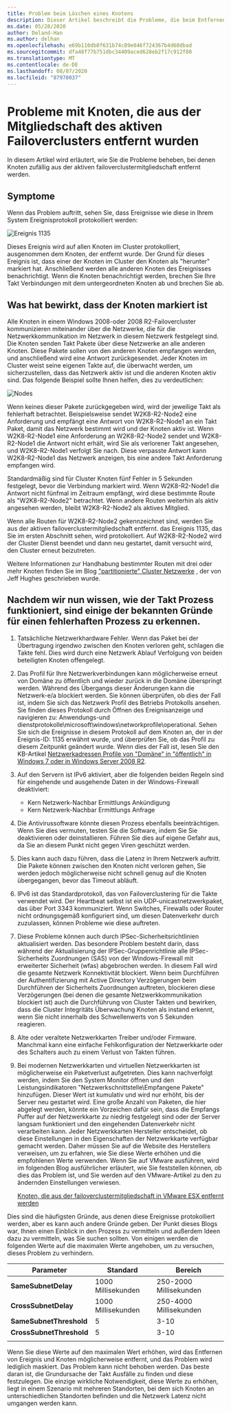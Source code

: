 ```yaml
---
title: Problem beim Löschen eines Knotens
description: Dieser Artikel beschreibt die Probleme, die beim Entfernen von Knoten aus der aktiven failoverclustermitgliedschaft aufgetreten sind.
ms.date: 05/28/2020
author: Deland-Han
ms.author: delhan
ms.openlocfilehash: e69b110db8f631b74c89e046f724367b4d60dbad
ms.sourcegitcommit: dfa48f77b751dbc34409aced628eb2f17c912f08
ms.translationtype: MT
ms.contentlocale: de-DE
ms.lasthandoff: 08/07/2020
ms.locfileid: "87970037"
---
```

# <a name="having-a-problem-with-nodes-being-removed-from-active-failover-cluster-membership"></a>Probleme mit Knoten, die aus der Mitgliedschaft des aktiven Failoverclusters entfernt wurden

In diesem Artikel wird erläutert, wie Sie die Probleme beheben, bei denen Knoten zufällig aus der aktiven failoverclustermitgliedschaft entfernt werden.

## <a name="symptoms"></a>Symptome

Wenn das Problem auftritt, sehen Sie, dass Ereignisse wie diese in Ihrem System Ereignisprotokoll protokolliert werden:

![Ereignis 1135](media/problem-nodes-failover-cluster/1135-1.png)

Dieses Ereignis wird auf allen Knoten im Cluster protokolliert, ausgenommen dem Knoten, der entfernt wurde. Der Grund für dieses Ereignis ist, dass einer der Knoten im Cluster den Knoten als "herunter" markiert hat. Anschließend werden alle anderen Knoten des Ereignisses benachrichtigt. Wenn die Knoten benachrichtigt werden, brechen Sie Ihre Takt Verbindungen mit dem untergeordneten Knoten ab und brechen Sie ab.

## <a name="what-caused-the-node-to-be-marked-down"></a>Was hat bewirkt, dass der Knoten markiert ist

Alle Knoten in einem Windows 2008-oder 2008 R2-Failovercluster kommunizieren miteinander über die Netzwerke, die für die Netzwerkkommunikation im Netzwerk in diesem Netzwerk festgelegt sind. Die Knoten senden Takt Pakete über diese Netzwerke an alle anderen Knoten. Diese Pakete sollen von den anderen Knoten empfangen werden, und anschließend wird eine Antwort zurückgesendet. Jeder Knoten im Cluster weist seine eigenen Takte auf, die überwacht werden, um sicherzustellen, dass das Netzwerk aktiv ist und die anderen Knoten aktiv sind. Das folgende Beispiel sollte Ihnen helfen, dies zu verdeutlichen:

![Nodes](media/problem-nodes-failover-cluster/Node2.png)

Wenn keines dieser Pakete zurückgegeben wird, wird der jeweilige Takt als fehlerhaft betrachtet. Beispielsweise sendet W2K8-R2-Node2 eine Anforderung und empfängt eine Antwort von W2K8-R2-Node1 an ein Takt Paket, damit das Netzwerk bestimmt wird und der Knoten aktiv ist.  Wenn W2K8-R2-Node1 eine Anforderung an W2K8-R2-Node2 sendet und W2K8-R2-Node1 die Antwort nicht erhält, wird Sie als verlorener Takt angesehen, und W2K8-R2-Node1 verfolgt Sie nach.  Diese verpasste Antwort kann W2K8-R2-Node1 das Netzwerk anzeigen, bis eine andere Takt Anforderung empfangen wird.

Standardmäßig sind für Cluster Knoten fünf Fehler in 5 Sekunden festgelegt, bevor die Verbindung markiert wird. Wenn W2K8-R2-Node1 die Antwort nicht fünfmal im Zeitraum empfängt, wird diese bestimmte Route als "W2K8-R2-Node2" betrachtet. Wenn andere Routen weiterhin als aktiv angesehen werden, bleibt W2K8-R2-Node2 als aktives Mitglied.

Wenn alle Routen für W2K8-R2-Node2 gekennzeichnet sind, werden Sie aus der aktiven failoverclustermitgliedschaft entfernt. das Ereignis 1135, das Sie im ersten Abschnitt sehen, wird protokolliert. Auf W2K8-R2-Node2 wird der Cluster Dienst beendet und dann neu gestartet, damit versucht wird, den Cluster erneut beizutreten.

Weitere Informationen zur Handhabung bestimmter Routen mit drei oder mehr Knoten finden Sie im Blog ["partitionierte" Cluster Netzwerke](/archive/blogs/askcore/partitioned-cluster-networks) , der von Jeff Hughes geschrieben wurde.

## <a name="now-that-we-know-how-the-heartbeat-process-works-what-are-some-of-the-known-causes-for-the-process-to-fail"></a>Nachdem wir nun wissen, wie der Takt Prozess funktioniert, sind einige der bekannten Gründe für einen fehlerhaften Prozess zu erkennen.

1. Tatsächliche Netzwerkhardware Fehler. Wenn das Paket bei der Übertragung irgendwo zwischen den Knoten verloren geht, schlagen die Takte fehl. Dies wird durch eine Netzwerk Ablauf Verfolgung von beiden beteiligten Knoten offengelegt.

2. Das Profil für Ihre Netzwerkverbindungen kann möglicherweise erneut von Domäne zu öffentlich und wieder zurück in die Domäne überspringt werden. Während des Übergangs dieser Änderungen kann die Netzwerk-e/a blockiert werden. Sie können überprüfen, ob dies der Fall ist, indem Sie sich das Netzwerk Profil des Betriebs Protokolls ansehen. Sie finden dieses Protokoll durch Öffnen des Ereignisanzeige und navigieren zu: Anwendungs-und dienstprotokolle\microsoft\windows\networkprofile\operational. Sehen Sie sich die Ereignisse in diesem Protokoll auf dem Knoten an, der in der Ereignis-ID: 1135 erwähnt wurde, und überprüfen Sie, ob das Profil zu diesem Zeitpunkt geändert wurde. Wenn dies der Fall ist, lesen Sie den KB-Artikel [Netzwerkadressen Profile von "Domäne" in "öffentlich" in Windows 7 oder in Windows Server 2008 R2](https://support.microsoft.com/help/2524478/the-network-location-profile-changes-from-domain-to-public-in-windows).

3. Auf den Servern ist IPv6 aktiviert, aber die folgenden beiden Regeln sind für eingehende und ausgehende Daten in der Windows-Firewall deaktiviert:

    - Kern Netzwerk-Nachbar Ermittlungs Ankündigung
    - Kern Netzwerk-Nachbar Ermittlungs Anfrage

4. Die Antivirussoftware könnte diesen Prozess ebenfalls beeinträchtigen. Wenn Sie dies vermuten, testen Sie die Software, indem Sie Sie deaktivieren oder deinstallieren. Führen Sie dies auf eigene Gefahr aus, da Sie an diesem Punkt nicht gegen Viren geschützt werden.

5. Dies kann auch dazu führen, dass die Latenz in Ihrem Netzwerk auftritt. Die Pakete können zwischen den Knoten nicht verloren gehen, Sie werden jedoch möglicherweise nicht schnell genug auf die Knoten übergegangen, bevor das Timeout abläuft.

6. IPv6 ist das Standardprotokoll, das von Failoverclustering für die Takte verwendet wird. Der Heartbeat selbst ist ein UDP-unicastnetzwerkpaket, das über Port 3343 kommuniziert. Wenn Switches, Firewalls oder Router nicht ordnungsgemäß konfiguriert sind, um diesen Datenverkehr durch zuzulassen, können Probleme wie diese auftreten.

7. Diese Probleme können auch durch IPSec-Sicherheitsrichtlinien aktualisiert werden. Das besondere Problem besteht darin, dass während der Aktualisierung der IPSec-Gruppenrichtlinie alle IPSec-Sicherheits Zuordnungen (SAS) von der Windows-Firewall mit erweiterter Sicherheit (wfas) abgebrochen werden. In diesem Fall wird die gesamte Netzwerk Konnektivität blockiert. Wenn beim Durchführen der Authentifizierung mit Active Directory Verzögerungen beim Durchführen der Sicherheits Zuordnungen auftreten, blockieren diese Verzögerungen (bei denen die gesamte Netzwerkkommunikation blockiert ist) auch die Durchführung von Cluster Takten und bewirken, dass die Cluster Integritäts Überwachung Knoten als instand erkennt, wenn Sie nicht innerhalb des Schwellenwerts von 5 Sekunden reagieren.

8. Alte oder veraltete Netzwerkkarten Treiber und/oder Firmware.  Manchmal kann eine einfache Fehlkonfiguration der Netzwerkkarte oder des Schalters auch zu einem Verlust von Takten führen.

9. Bei modernen Netzwerkkarten und virtuellen Netzwerkkarten ist möglicherweise ein Paketverlust aufgetreten.  Dies kann nachverfolgt werden, indem Sie den System Monitor öffnen und den Leistungsindikatoren "Netzwerkschnittstelle\Empfangene Pakete" hinzufügen.  Dieser Wert ist kumulativ und wird nur erhöht, bis der Server neu gestartet wird.  Eine große Anzahl von Paketen, die hier abgelegt werden, könnte ein Vorzeichen dafür sein, dass die Empfangs Puffer auf der Netzwerkkarte zu niedrig festgelegt sind oder der Server langsam funktioniert und den eingehenden Datenverkehr nicht verarbeiten kann.  Jeder Netzwerkkarten Hersteller entscheidet, ob diese Einstellungen in den Eigenschaften der Netzwerkkarte verfügbar gemacht werden. Daher müssen Sie auf die Website des Herstellers verweisen, um zu erfahren, wie Sie diese Werte erhöhen und die empfohlenen Werte verwenden.  Wenn Sie auf VMware ausführen, wird im folgenden Blog ausführlicher erläutert, wie Sie feststellen können, ob dies das Problem ist, und Sie werden auf den VMware-Artikel zu den zu ändernden Einstellungen verwiesen.

    [Knoten, die aus der failoverclustermitgliedschaft in VMware ESX entfernt werden](/archive/blogs/askcore/nodes-being-removed-from-failover-cluster-membership-on-vmware-esx)

Dies sind die häufigsten Gründe, aus denen diese Ereignisse protokolliert werden, aber es kann auch andere Gründe geben. Der Punkt dieses Blogs war, Ihnen einen Einblick in den Prozess zu vermitteln und außerdem Ideen dazu zu vermitteln, was Sie suchen sollten. Von einigen werden die folgenden Werte auf die maximalen Werte angehoben, um zu versuchen, dieses Problem zu verhindern.

|Parameter|Standard|Bereich|
|---|---|---|
|**SameSubnetDelay**|1000 Millisekunden|250-2000 Millisekunden|
|**CrossSubnetDelay**|1000 Millisekunden|250-4000 Millisekunden|
|**SameSubnetThreshold**|5|3-10|
|**CrossSubnetThreshold**|5|3-10|
||||

Wenn Sie diese Werte auf den maximalen Wert erhöhen, wird das Entfernen von Ereignis und Knoten möglicherweise entfernt, und das Problem wird lediglich maskiert. Das Problem kann nicht behoben werden. Das beste daran ist, die Grundursache der Takt Ausfälle zu finden und diese festzulegen. Die einzige wirkliche Notwendigkeit, diese Werte zu erhöhen, liegt in einem Szenario mit mehreren Standorten, bei dem sich Knoten an unterschiedlichen Standorten befinden und die Netzwerk Latenz nicht umgangen werden kann.
